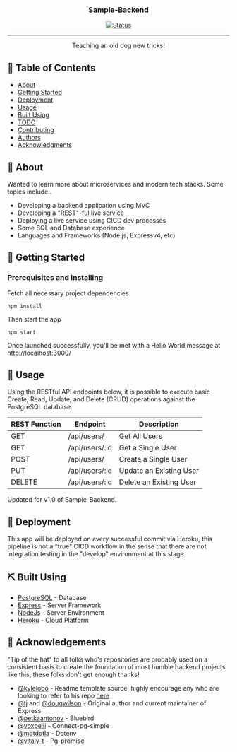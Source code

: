 <h3 align="center">Sample-Backend</h3>

<div align="center">

  [![Status](https://img.shields.io/badge/Status-Sucess-brightgreen)]() 

</div>

---

<p align="center"> Teaching an old dog new tricks!
    <br> 
</p>

## 📝 Table of Contents
- [About](#about)
- [Getting Started](#getting_started)
- [Deployment](#deployment)
- [Usage](#usage)
- [Built Using](#built_using)
- [TODO](../TODO.md)
- [Contributing](../CONTRIBUTING.md)
- [Authors](#authors)
- [Acknowledgments](#acknowledgement)

## 🧐 About <a name = "about"></a>
Wanted to learn more about microservices and modern tech stacks. Some topics include..
- Developing a backend application using MVC
- Developing a "REST"-ful live service
- Deploying a live service using CICD dev processes
- Some SQL and Database experience
- Languages and Frameworks (Node.js, Expressv4, etc)

## 🏁 Getting Started <a name = "getting_started"></a>

### Prerequisites and Installing
Fetch all necessary project dependencies
```
npm install
```

Then start the app

```
npm start
```

Once launched successfully, you'll be met with a Hello World message at http://localhost:3000/


## 🎈 Usage <a name="usage"></a>
Using the RESTful API endpoints below, it is possible to execute basic Create, Read, Update, and Delete (CRUD) operations against the PostgreSQL database.

| REST Function | Endpoint       | Description             |
| ------------- | -------------- | ----------------------- |
| GET           | /api/users/    | Get All Users           |
| GET           | /api/users/:id | Get a Single User       |
| POST          | /api/users/    | Create a Single User    |
| PUT           | /api/users/:id | Update an Existing User |
| DELETE        | /api/users/:id | Delete an Existing User |

Updated for v1.0 of Sample-Backend.

## 🚀 Deployment <a name = "deployment"></a>
This app will be deployed on every successful commit via Heroku, this pipeline is not a "true" CICD workflow in the sense that there are not integration testing in the "develop" environment at this stage.

## ⛏️ Built Using <a name = "built_using"></a>
- [PostgreSQL](https://www.postgresql.org/) - Database
- [Express](https://expressjs.com/) - Server Framework
- [NodeJs](https://nodejs.org/en/) - Server Environment
- [Heroku](https://heroku.com/) - Cloud Platform

## 🎉 Acknowledgements <a name = "acknowledgement"></a>
"Tip of the hat" to all folks who's repositories are probably used on a consistent basis to create the foundation of most humble backend projects like this, these folks don't get enough thanks!
- [@kylelobo](https://github.com/kylelobo) - Readme template source, highly encourage any who are looking to refer to his repo [here](https://github.com/kylelobo/The-Documentation-Compendium)
- [@tj](https://github.com/tj) and [@dougwilson](https://github.com/dougwilson) - Original author and current maintainer of Express
- [@petkaantonov](https://github.com/petkaantonov/bluebird) - Bluebird
- [@voxpelli](https://github.com/voxpelli/node-connect-pg-simple) - Connect-pg-simple
- [@motdotla](https://github.com/motdotla/dotenv) - Dotenv
- [@vitaly-t](https://github.com/vitaly-t/pg-promise) - Pg-promise

